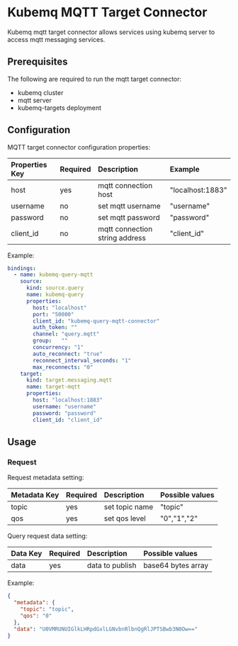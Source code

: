 # Kubemq MQTT Target Connector

Kubemq mqtt target connector allows services using kubemq server to access mqtt messaging services.

## Prerequisites
The following are required to run the mqtt target connector:

- kubemq cluster
- mqtt server
- kubemq-targets deployment

## Configuration

MQTT target connector configuration properties:

| Properties Key                  | Required | Description                                 | Example                                                                |
|:--------------------------------|:---------|:--------------------------------------------|:-----------------------------------------------------------------------|
| host                      | yes      | mqtt connection host          | "localhost:1883" |
| username                      | no      | set mqtt username          | "username" |
| password                      | no      | set mqtt password          | "password" |
| client_id                      | no      | mqtt connection string address          | "client_id" |

Example:

```yaml
bindings:
  - name: kubemq-query-mqtt
    source:
      kind: source.query
      name: kubemq-query
      properties:
        host: "localhost"
        port: "50000"
        client_id: "kubemq-query-mqtt-connector"
        auth_token: ""
        channel: "query.mqtt"
        group:   ""
        concurrency: "1"
        auto_reconnect: "true"
        reconnect_interval_seconds: "1"
        max_reconnects: "0"
    target:
      kind: target.messaging.mqtt
      name: target-mqtt
      properties:
        host: "localhost:1883"
        username: "username"
        password: "password"
        client_id: "client_id"
```

## Usage

### Request

Request metadata setting:

| Metadata Key   | Required | Description         | Possible values |
|:---------------|:---------|:--------------------|:----------------|
| topic          | yes      | set topic name | "topic"         |
| qos       | yes      | set qos level | "0","1","2"         |


Query request data setting:

| Data Key | Required | Description  | Possible values    |
|:---------|:---------|:-------------|:-------------------|
| data     | yes      | data to publish | base64 bytes array |

Example:


```json
{
  "metadata": {
    "topic": "topic",
    "qos": "0"
  },
  "data": "U0VMRUNUIGlkLHRpdGxlLGNvbnRlbnQgRlJPTSBwb3N0Ow=="
}
```

